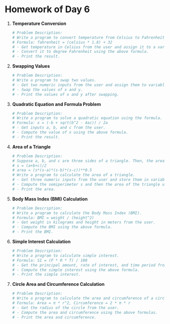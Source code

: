 # Homework of Day 6

1. **Temperature Conversion**
    ```python
    # Problem Description:
    # Write a program to convert temperature from Celsius to Fahrenheit.
    # Formula: fahrenheit = (celsius * 1.8) + 32
    # - Get temperature in Celsius from the user and assign it to a variable.
    # - Convert it to degree Fahrenheit using the above formula.
    # - Print the result.
    ```

2. **Swapping Values**
    ```python
    # Problem Description:
    # Write a program to swap two values.
    # - Get two numeric inputs from the user and assign them to variables x and y.
    # - Swap the values of x and y.
    # - Print the values of x and y after swapping.
    ```

3. **Quadratic Equation and Formula Problem**
    ```python
    # Problem Description:
    # Write a program to solve a quadratic equation using the formula.
    # Formula: x = (-b + sqrt(b^2 - 4ac)) / 2a
    # - Get inputs a, b, and c from the user.
    # - Compute the value of x using the above formula.
    # - Print the result.
    ```

4. **Area of a Triangle**
    ```python
    # Problem Description:
    # Suppose a, b, and c are three sides of a triangle. Then, the area of a triangle is given as:
    # s = (a+b+c)/2
    # area = (s*(s-a)*(s-b)*(s-c))**0.5
    # Write a program to calculate the area of a triangle.
    # - Get three numeric inputs from the user and store them in variables a, b, and c.
    # - Compute the semiperimeter s and then the area of the triangle using the above formula.
    # - Print the area.
    ```

5. **Body Mass Index (BMI) Calculation**
    ```python
    # Problem Description:
    # Write a program to calculate the Body Mass Index (BMI).
    # Formula: BMI = weight / (height^2)
    # - Get weight in kilograms and height in meters from the user.
    # - Compute the BMI using the above formula.
    # - Print the BMI.
    ```

6. **Simple Interest Calculation**
    ```python
    # Problem Description:
    # Write a program to calculate simple interest.
    # Formula: SI = (P * R * T) / 100
    # - Get the principal amount, rate of interest, and time period from the user.
    # - Compute the simple interest using the above formula.
    # - Print the simple interest.
    ```

7. **Circle Area and Circumference Calculation**
    ```python
    # Problem Description:
    # Write a program to calculate the area and circumference of a circle.
    # Formula: Area = π * r^2, Circumference = 2 * π * r
    # - Get the radius of the circle from the user.
    # - Compute the area and circumference using the above formulas.
    # - Print the area and circumference.
    ```
